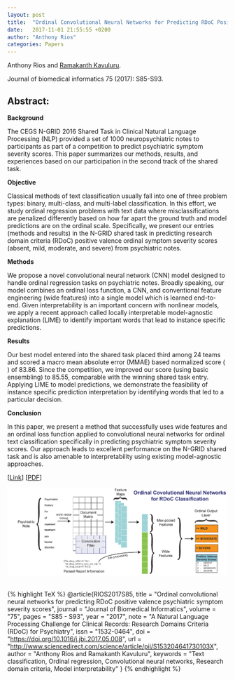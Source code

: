 ```yaml
---
layout: post
title:  "Ordinal Convolutional Neural Networks for Predicting RDoC Positive Valence Psychiatric Symptom Severity Scores"
date:   2017-11-01 21:55:55 +0200
author: "Anthony Rios"
categories: Papers
---
```


Anthony Rios and <a href="https://scholar.google.com/citations?user=Y2N8_WwAAAAJ&hl=en">Ramakanth Kavuluru</a>.

Journal of biomedical informatics 75 (2017): S85-S93.

## Abstract:
<b>Background</b>

The CEGS N-GRID 2016 Shared Task in Clinical Natural Language Processing (NLP) provided a set of 1000 neuropsychiatric notes to participants as part of a competition to predict psychiatric symptom severity scores. This paper summarizes our methods, results, and experiences based on our participation in the second track of the shared task.

<b>Objective</b>

Classical methods of text classification usually fall into one of three problem types: binary, multi-class, and multi-label classification. In this effort, we study ordinal regression problems with text data where misclassifications are penalized differently based on how far apart the ground truth and model predictions are on the ordinal scale. Specifically, we present our entries (methods and results) in the N-GRID shared task in predicting research domain criteria (RDoC) positive valence ordinal symptom severity scores (absent, mild, moderate, and severe) from psychiatric notes.

<b>Methods</b>

We propose a novel convolutional neural network (CNN) model designed to handle ordinal regression tasks on psychiatric notes. Broadly speaking, our model combines an ordinal loss function, a CNN, and conventional feature engineering (wide features) into a single model which is learned end-to-end. Given interpretability is an important concern with nonlinear models, we apply a recent approach called locally interpretable model-agnostic explanation (LIME) to identify important words that lead to instance specific predictions.

<b>Results</b>

Our best model entered into the shared task placed third among 24 teams and scored a macro mean absolute error (MMAE) based normalized score (
) of 83.86. Since the competition, we improved our score (using basic ensembling) to 85.55, comparable with the winning shared task entry. Applying LIME to model predictions, we demonstrate the feasibility of instance specific prediction interpretation by identifying words that led to a particular decision.

<b>Conclusion</b>

In this paper, we present a method that successfully uses wide features and an ordinal loss function applied to convolutional neural networks for ordinal text classification specifically in predicting psychiatric symptom severity scores. Our approach leads to excellent performance on the N-GRID shared task and is also amenable to interpretability using existing model-agnostic approaches.

[<a href="http://www.sciencedirect.com/science/article/pii/S153204641730103X">Link</a>] [<a href="http://protocols.netlab.uky.edu/~rvkavu2/research/rdoc-rios-jbi-17.pdf">PDF</a>]

<div style="text-align:center"><img src="/images/jbi-2017-model.png" /></div>

<br />

{% highlight TeX %}
@article{RIOS2017S85,
title = "Ordinal convolutional neural networks for predicting RDoC positive valence psychiatric symptom severity scores",
journal = "Journal of Biomedical Informatics",
volume = "75",
pages = "S85 - S93",
year = "2017",
note = "A Natural Language Processing Challenge for Clinical Records: Research Domains Criteria (RDoC) for Psychiatry",
issn = "1532-0464",
doi = "https://doi.org/10.1016/j.jbi.2017.05.008",
url = "http://www.sciencedirect.com/science/article/pii/S153204641730103X",
author = "Anthony Rios and Ramakanth Kavuluru",
keywords = "Text classification, Ordinal regression, Convolutional neural networks, Research domain criteria, Model interpretability"
}
{% endhighlight %}
